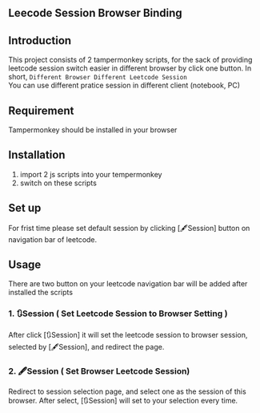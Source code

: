 Leecode Session Browser Binding
---
## Introduction
This project consists of 2 tampermonkey scripts, for the sack of providing leetcode session switch easier in different browser by click one button.
In short, ``` Different Browser Different Leetcode Session ```
<br>
You can use different pratice session in different client (notebook, PC)
## Requirement
Tampermonkey should be installed in your browser
## Installation
1. import 2 js scripts into your tempermonkey
2. switch on these scripts
## Set up 
For frist time please set default session by clicking [🖋️Session] button on navigation bar of leetcode.

## Usage
There are two button on your leetcode navigation bar will be added after installed the scripts
### 1. 🔃Session ( Set Leetcode Session to Browser Setting )
After click [🔃Session] it will set the leetcode session to browser session, selected by [🖋️Session], and redirect the page.
### 2. 🖋️Session ( Set Browser Leetcode Session)
Redirect to session selection page, and select one as the session of this browser.
After select, [🔃Session] will set to your selection every time.
